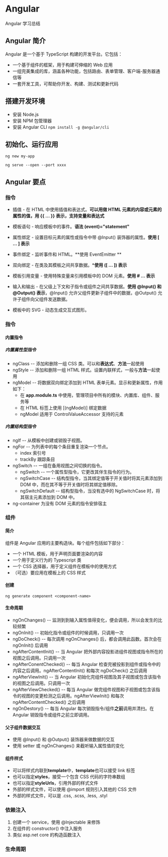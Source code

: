 # Angular
Angular 学习总结

## Angular 简介
Angular 是一个基于 TypeScript 构建的开发平台。它包括：
- 一个基于组件的框架，用于构建可伸缩的 Web 应用
- 一组完美集成的库，涵盖各种功能，包括路由、表单管理、客户端-服务器通信等
- 一套开发工具，可帮助你开发、构建、测试和更新代码

## 搭建开发环境
 -	安装 Node.js 
 -	安装 NPM 包管理器
 -	安装 Angular CLI `npm install -g @angular/cli`

## 初始化、运行应用
`ng new my-app`

`ng serve --open --port xxxx`

## Angular 要点

### 指令

- 插值 - 在 HTML 中使用插值和表达式。**可以用做 HTML 元素的内容或元素的属性的值，用 {{ ... }} 表示，支持变量和表达式**

- 模板语句 - 响应模板中的事件。**语法 (event)="statement"**

- 属性绑定 - 设置目标元素的属性或指令中带 @Input() 装饰器的属性。**使用 [ ... ] 表示**

- 事件绑定 - 监听事件和 HTML。**使用 EventEmitter **

- 双向绑定 - 在类及其模板之间共享数据。***使用 ([ ... ]) 表示**

- 模板引用变量 - 使用特殊变量来引用模板中的 DOM 元素。**使用 # ... 表示**

- 输入和输出 - 在父级上下文和子指令或组件之间共享数据。**使用 @Input() 和 @Output() 表示**，@Input() 允许父组件更新子组件中的数据，@Output() 允许子组件向父组件发送数据。

- 模板中的 SVG - 动态生成交互式图形。

### 指令

#### 内置指令

##### 内置属性型指令
- ngClass -- 添加和删除一组 CSS 类。可以和**表达式**、**方法**一起使用
- ngStyle -- 添加和删除一组 HTML 样式。设置内联样式，一般与**方法**一起使用
- ngModel -- 将数据双向绑定添加到 HTML 表单元素。显示和更新属性，作用如下：
    - 在 **app.module.ts** 中使用，管理项目中所有的模块、内置库、组件、服务等
    - 在 HTML 标签上使用 [(ngModel)] 绑定数据
    - ngModel 适用于 ControlValueAccessor 支持的元素

##### 内置结构型指令
- ngIf -- 从模板中创建或销毁子视图。
- ngFor -- 为列表中的每个条目重复渲染一个节点。
    - index 索引号
    - trackBy 跟踪条目
- ngSwitch -- 一组在备用视图之间切换的指令。
    - ngSwitch -- 一个属性型指令，它更改其伴生指令的行为。
    - ngSwitchCase -- 结构型指令，当其绑定值等于开关值时将其元素添加到 DOM 中，而在其不等于开关值时将其绑定值移除。
    - ngSwitchDefault -- 结构型指令，当没有选中的 NgSwitchCase 时，将其宿主元素添加到 DOM 中。
- ng-container 为没有 DOM 元素的指令安排宿主    

### 组件

#### 简介
组件是 Angular 应用的主要构造块。每个组件包括如下部分：
- 一个 HTML 模板，用于声明页面要渲染的内容
- 一个用于定义行为的 Typescript 类
- 一个 CSS 选择器，用于定义组件在模板中的使用方式
- （可选）要应用在模板上的 CSS 样式

#### 创建
`ng generate component <component-name>`

#### 生命周期
- ngOnChanges() -- 监测到到输入属性值得变化，便会调用，所以会发生的比较频繁
- ngOnInit() -- 初始化指令或组件的时候调用，只调用一次
- ngDoCheck() -- 每次调用 ngOnChanges() 后，都会调用此函数。首次会在 ngOnInit() 后调用
- ngAfterContentInit() -- 当 Angular 把外部内容投影进组件视图或指令所在的视图之后调用。只调用一次
- ngAfterConentChecked() -- 每当 Angular 检查完被投影到组件或指令中的内容之后调用。ngAfterContentInit() 和每次 ngDoCheck() 之后调用
- ngAfterViewInit() -- 当 Angular 初始化完组件视图及其子视图或包含该指令的视图之后调用。只调用一次
- ngAfterViewChecked() -- 每当 Angular 做完组件视图和子视图或包含该指令的视图的变更检测之后调用。ngAfterViewInit() 和每次 ngAfterContentChecked() 之后调用
- ngOnDestory() -- 每当 Angular 每次销毁指令/组件**之前**调用并清扫。在 Angular 销毁指令或组件之前立即调用。

#### 父子组件数据交互
- 使用 @Input() 和 @Output() 装饰器来做数据的交互
- 使用 setter 或 ngOnChanges() 来截听输入属性值的变化

#### 组件样式
- 可以将样式内联到**template**中，**template**也可以接受 link 标签
- 也可以指定**styles**，接受一个包含 CSS 代码的字符串数组
- 也可以指定**styleUrls**，引用外部的样式文件
- 外部的样式文件，可以使用 @import 规则引入其他的 CSS 文件
- 外部的样式文件，可以是 .css, .scss, .less, .styl

### 依赖注入
1. 创建一个 service，使用 @Injectable 来修饰
2. 在组件的 constructor() 中注入服务
3. 类似 asp.net core 的构造函数注入

### 生命周期

